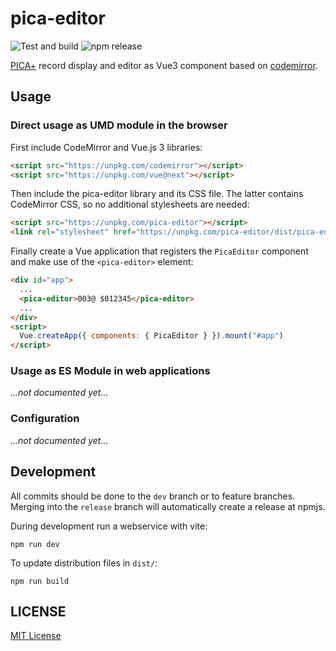 # pica-editor

![Test and build](https://github.com/gbv/pica-editor/workflows/Test%20and%20build/badge.svg)
![npm release](https://img.shields.io/npm/v/pica-editor)

[PICA+] record display and editor as Vue3 component based on [codemirror].

[codemirror]:https://codemirror.net/
[PICA+]: https://format.gbv.de/pica/plus

## Usage

### Direct usage as UMD module in the browser

First include CodeMirror and Vue.js 3 libraries:

~~~html
<script src="https://unpkg.com/codemirror"></script>
<script src="https://unpkg.com/vue@next"></script>
~~~

Then include the pica-editor library and its CSS file. The latter contains CodeMirror CSS, so no additional stylesheets are needed:

~~~html
<script src="https://unpkg.com/pica-editor"></script>
<link rel="stylesheet" href="https://unpkg.com/pica-editor/dist/pica-editor.css">
~~~

Finally create a Vue application that registers the `PicaEditor` component and make
use of the `<pica-editor>` element:

~~~html
<div id="app">
  ...
  <pica-editor>003@ $012345</pica-editor>
  ...
</div>
<script>
  Vue.createApp({ components: { PicaEditor } }).mount("#app")
</script>
~~~

### Usage as ES Module in web applications

*...not documented yet...*

### Configuration

*...not documented yet...*

## Development

All commits should be done to the `dev` branch or to feature branches. Merging into the `release` branch will automatically create a release at npmjs.

During development run a webservice with vite:

~~~
npm run dev
~~~

To update distribution files in `dist/`:

~~~
npm run build
~~~

## LICENSE

[MIT License](LICENSE)
